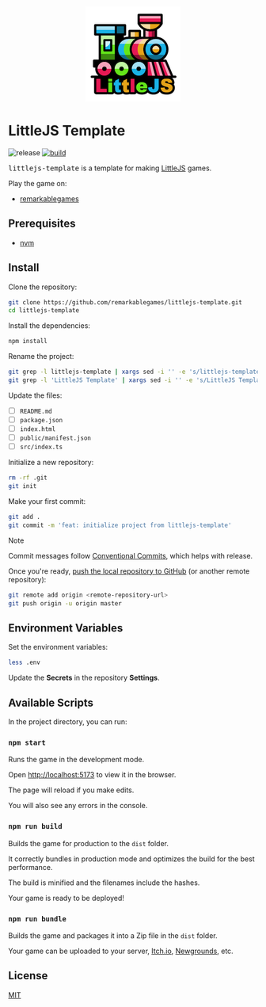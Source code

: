 <p align="center">
  <img src="https://github.com/remarkablegames/littlejs-template/blob/master/public/logo192.png" alt="LittleJS Template">
</p>

# LittleJS Template

![release](https://img.shields.io/github/v/release/remarkablegames/littlejs-template)
[![build](https://github.com/remarkablegames/littlejs-template/actions/workflows/build.yml/badge.svg)](https://github.com/remarkablegames/littlejs-template/actions/workflows/build.yml)

<kbd>littlejs-template</kbd> is a template for making [LittleJS](https://github.com/KilledByAPixel/LittleJS) games.

Play the game on:

- [remarkablegames](https://remarkablegames.org/littlejs-template/)

## Prerequisites

- [nvm](https://github.com/nvm-sh/nvm#readme)

## Install

Clone the repository:

```sh
git clone https://github.com/remarkablegames/littlejs-template.git
cd littlejs-template
```

Install the dependencies:

```sh
npm install
```

Rename the project:

```sh
git grep -l littlejs-template | xargs sed -i '' -e 's/littlejs-template/my-game/g'
git grep -l 'LittleJS Template' | xargs sed -i '' -e 's/LittleJS Template/My Game/g'
```

Update the files:

- [ ] `README.md`
- [ ] `package.json`
- [ ] `index.html`
- [ ] `public/manifest.json`
- [ ] `src/index.ts`

Initialize a new repository:

```sh
rm -rf .git
git init
```

Make your first commit:

```sh
git add .
git commit -m 'feat: initialize project from littlejs-template'
```

> [!NOTE]
> Commit messages follow [Conventional Commits](https://conventionalcommits.org/), which helps with release.

Once you're ready, [push the local repository to GitHub](https://help.github.com/articles/adding-an-existing-project-to-github-using-the-command-line/) (or another remote repository):

```sh
git remote add origin <remote-repository-url>
git push origin -u origin master
```

## Environment Variables

Set the environment variables:

```sh
less .env
```

Update the **Secrets** in the repository **Settings**.

## Available Scripts

In the project directory, you can run:

### `npm start`

Runs the game in the development mode.

Open [http://localhost:5173](http://localhost:5173) to view it in the browser.

The page will reload if you make edits.

You will also see any errors in the console.

### `npm run build`

Builds the game for production to the `dist` folder.

It correctly bundles in production mode and optimizes the build for the best performance.

The build is minified and the filenames include the hashes.

Your game is ready to be deployed!

### `npm run bundle`

Builds the game and packages it into a Zip file in the `dist` folder.

Your game can be uploaded to your server, [Itch.io](https://itch.io/), [Newgrounds](https://www.newgrounds.com/), etc.

## License

[MIT](LICENSE)
